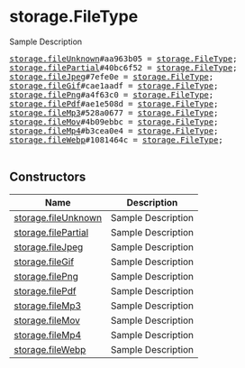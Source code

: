 # storage.FileType

Sample Description

<pre>
<a href="../constructor/storage.fileUnknown">storage.fileUnknown</a>#aa963b05 = <a href="../type/storage.FileType.md">storage.FileType</a>;
<a href="../constructor/storage.filePartial">storage.filePartial</a>#40bc6f52 = <a href="../type/storage.FileType.md">storage.FileType</a>;
<a href="../constructor/storage.fileJpeg">storage.fileJpeg</a>#7efe0e = <a href="../type/storage.FileType.md">storage.FileType</a>;
<a href="../constructor/storage.fileGif">storage.fileGif</a>#cae1aadf = <a href="../type/storage.FileType.md">storage.FileType</a>;
<a href="../constructor/storage.filePng">storage.filePng</a>#a4f63c0 = <a href="../type/storage.FileType.md">storage.FileType</a>;
<a href="../constructor/storage.filePdf">storage.filePdf</a>#ae1e508d = <a href="../type/storage.FileType.md">storage.FileType</a>;
<a href="../constructor/storage.fileMp3">storage.fileMp3</a>#528a0677 = <a href="../type/storage.FileType.md">storage.FileType</a>;
<a href="../constructor/storage.fileMov">storage.fileMov</a>#4b09ebbc = <a href="../type/storage.FileType.md">storage.FileType</a>;
<a href="../constructor/storage.fileMp4">storage.fileMp4</a>#b3cea0e4 = <a href="../type/storage.FileType.md">storage.FileType</a>;
<a href="../constructor/storage.fileWebp">storage.fileWebp</a>#1081464c = <a href="../type/storage.FileType.md">storage.FileType</a>;

</pre>

## Constructors

| Name | Description |
|------|-------------|
| [storage.fileUnknown](../constructor/storage.fileUnknown.md) | Sample Description |
| [storage.filePartial](../constructor/storage.filePartial.md) | Sample Description |
| [storage.fileJpeg](../constructor/storage.fileJpeg.md) | Sample Description |
| [storage.fileGif](../constructor/storage.fileGif.md) | Sample Description |
| [storage.filePng](../constructor/storage.filePng.md) | Sample Description |
| [storage.filePdf](../constructor/storage.filePdf.md) | Sample Description |
| [storage.fileMp3](../constructor/storage.fileMp3.md) | Sample Description |
| [storage.fileMov](../constructor/storage.fileMov.md) | Sample Description |
| [storage.fileMp4](../constructor/storage.fileMp4.md) | Sample Description |
| [storage.fileWebp](../constructor/storage.fileWebp.md) | Sample Description |

